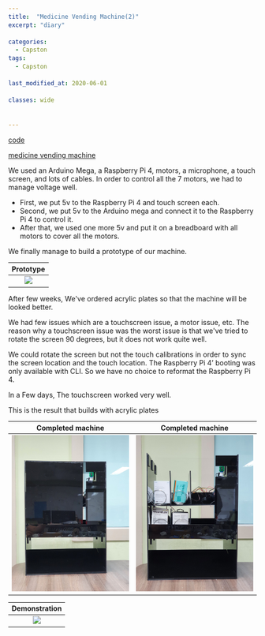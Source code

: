 ```yaml
---
title:  "Medicine Vending Machine(2)"
excerpt: "diary"

categories:
  - Capston
tags:
  - Capston

last_modified_at: 2020-06-01

classes: wide
  

---
```


[code](https://github.com/sammiee5311/medicine_vending_machine)

[medicine vending machine](https://sammiee5311.github.io/capston/Medicine-Vending-Machine/)

We used an Arduino Mega, a Raspberry Pi 4, motors, a microphone, a touch screen, and lots of cables. In order to control all the 7 motors, we had to manage voltage well. <br>

- First, we put 5v to the Raspberry Pi 4 and touch screen each. 
- Second, we put 5v to the Arduino mega and connect it to the Raspberry Pi 4 to control it.
- After that, we used one more 5v and put it on a breadboard with all motors to cover all the motors.

We finally manage to build a prototype of our machine. <br>

 
| Prototype | 
| :------------: |
| <img src="/assets/images/medicine_vending_machine/prototype_test.gif">|


After few weeks, We've ordered acrylic plates so that the machine will be looked better. <br>

We had few issues which are a touchscreen issue, a motor issue, etc. The reason why a touchscreen issue was the worst issue is that we've tried to rotate the screen 90 degrees, but it does not work quite well. <br>

We could rotate the screen but not the touch calibrations in order to sync the screen location and the touch location. The Raspberry Pi 4’ booting was only available with CLI. So we have no choice to reformat the Raspberry Pi 4. <br>

In a Few days, The touchscreen worked very well. <br>


This is the result that builds with acrylic plates <br>


| Completed machine | Completed machine |
| :------------: | :------------: | 
| <img src="/assets/images/medicine_vending_machine/machine0.jpg"> | <img src="/assets/images/medicine_vending_machine/machine1.jpg"> |


| Demonstration  |
| :------------: |
| <img src="/assets/images/medicine_vending_machine/final.gif" width="450"> |